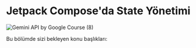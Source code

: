 # Jetpack Compose'da State Yönetimi


![Gemini API by Google Course (8)](https://github.com/user-attachments/assets/878dc616-5520-4a94-b4ce-ed7e5370a660)

Bu bölümde sizi bekleyen konu başlıkları:
